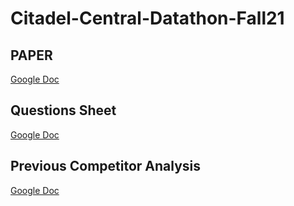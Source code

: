 # Citadel-Central-Datathon-Fall21


## PAPER
[Google Doc](https://docs.google.com/document/d/1zxOu8xR66_-v4k00smhzRjTNvJDsYsKf37HahYHPbaY/edit?usp=sharing)

## Questions Sheet
[Google Doc](https://docs.google.com/document/d/1-N4ZZ4UhQbNJpbsWh2SwzFD6UlUGVN0r3F3LhqZeJ9I/edit?usp=sharing)

## Previous Competitor Analysis
[Google Doc](https://docs.google.com/document/d/1cPsGtAQNaPN1d5NrWrOi3gS5G0ncI1NV9CqZNS94NGo/edit?usp=sharing)
